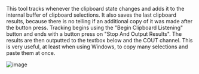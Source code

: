 This tool tracks whenever the clipboard state changes and adds it to the internal buffer of clipboard selections.
It also saves the last clipboard results, because there is no telling if an additional copy of it was made after the button press.
Tracking begins using the "Begin Clipboard Listening" button and ends with a button press on "Stop And Output Results".
The results are then outputted to the textbox below and the COUT channel.
This is very useful, at least when using Windows, to copy many selections and paste them at once.

![image](https://github.com/elad335/BatchClipboardCopier/assets/18193363/834f0455-9158-4432-81ac-71bb5564ce59)



